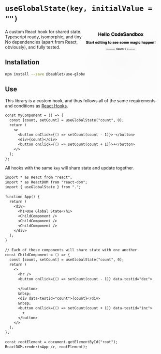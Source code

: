 # `useGlobalState(key, initialValue = "")`

<img src="./demo.gif" alt="Demonstration of shared state setup and tear down across n number of components" align="right" width="241.5" height="215.5" />

A custom React hook for shared state. Typescript ready, isomorphic, and tiny. No dependencies (apart from React, obviously), and fully tested.

## Installation

```bash
npm install --save @baublet/use-global-state
```

## Use

This library is a custom hook, and thus follows all of the same requirements and conditions as [React Hooks](https://reactjs.org/docs/hooks-state.html#hooks-and-function-components).

```tsx
const MyComponent = () => {
  const [count, setCount] = useGlobalState("count", 0);
  return (
    <>
      <button onClick={() => setCount(count - 1)}>-</button>
      <div>{count}</div>
      <button onClick={() => setCount(count + 1)}>+</button>
    </>
  );
};
```

All hooks with the same `key` will share state and update together.

```tsx
import * as React from "react";
import * as ReactDOM from "react-dom";
import { useGlobalState } from ".";

function App() {
  return (
    <div>
      <h1>Use Global State</h1>
      <ChildComponent />
      <ChildComponent />
      <ChildComponent />
    </div>
  );
}

// Each of these components will share state with one another
const ChildComponent = () => {
  const [count, setCount] = useGlobalState("count", 0);
  return (
    <>
      <hr />
      <button onClick={() => setCount(count - 1)} data-testid="dec">
        -
      </button>
      &nbsp;
      <div data-testid="count">{count}</div>
      &nbsp;
      <button onClick={() => setCount(count + 1)} data-testid="inc">
        +
      </button>
    </>
  );
};

const rootElement = document.getElementById("root");
ReactDOM.render(<App />, rootElement);
```

